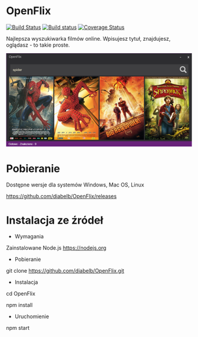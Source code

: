 # OpenFlix

[![Build Status](https://travis-ci.org/diabelb/OpenFlix.svg?branch=master)](https://travis-ci.org/diabelb/OpenFlix)
[![Build status](https://ci.appveyor.com/api/projects/status/tp565om6karof6ec?svg=true)](https://ci.appveyor.com/project/diabelb/openflix)
[![Coverage Status](https://coveralls.io/repos/github/diabelb/OpenFlix/badge.svg?branch=master)](https://coveralls.io/github/diabelb/OpenFlix?branch=master)

Najlepsza wyszukiwarka filmów online. Wpisujesz tytuł, znajdujesz, oglądasz - to takie proste.

![Alt OpenFlix](https://github.com/diabelb/OpenFlix/blob/master/preview.png?raw=true "OpenFlix")

# Pobieranie
Dostępne wersje dla systemów Windows, Mac OS, Linux

https://github.com/diabelb/OpenFlix/releases

# Instalacja ze źródeł

* Wymagania

Zainstalowane Node.js https://nodejs.org

* Pobieranie

git clone https://github.com/diabelb/OpenFlix.git

* Instalacja

cd OpenFlix

npm install

* Uruchomienie

npm start

